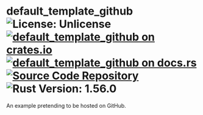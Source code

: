 # default_template_github ![License: Unlicense](https://img.shields.io/badge/license-Unlicense-blue) [![default_template_github on crates.io](https://img.shields.io/crates/v/default_template_github)](https://crates.io/crates/default_template_github) [![default_template_github on docs.rs](https://docs.rs/default_template_github/badge.svg)](https://docs.rs/default_template_github) [![Source Code Repository](https://img.shields.io/badge/Code-On%20GitHub-blue?logo=GitHub)](https://github.com/foo/bar) ![Rust Version: 1.56.0](https://img.shields.io/badge/rustc-1.56.0-orange.svg)

An example pretending to be hosted on GitHub.

